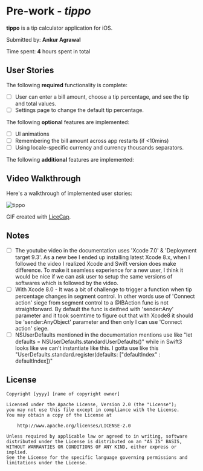 # Pre-work - *tippo*

**tippo** is a tip calculator application for iOS.

Submitted by: **Ankur Agrawal**

Time spent: **4** hours spent in total

## User Stories

The following **required** functionality is complete:

* [ ] User can enter a bill amount, choose a tip percentage, and see the tip and total values.
* [ ] Settings page to change the default tip percentage.

The following **optional** features are implemented:

* [ ] UI animations 
* [ ] Remembering the bill amount across app restarts (if <10mins)
* [ ] Using locale-specific currency and currency thousands separators.

The following **additional** features are implemented:

## Video Walkthrough 

Here's a walkthrough of implemented user stories:

<img src='http://imgur.com/pTQDbsr.gif' title='Tip Calculator' width='' alt='tippo' />

GIF created with [LiceCap](http://www.cockos.com/licecap/).

## Notes

* [ ] The youtube video in the documentation uses 'Xcode 7.0' & 'Deployment target 9.3'. As a new bee I ended up installing latest Xcode 8.x, when I followed the video I realized Xcode and Swift version does make difference. To make it seamless experience for a new user, I think it would be nice if we can ask user to setup the same versions of softwares which is followed by the video.  
* [ ] With Xcode 8.0 - It was a bit of challenge to trigger a function when tip percentage changes in segment control.
In other words use of 'Connect action' siege from segment control to a @IBAction func is not straighforward. By default the func is deifned with 'sender:Any' parameter and it took soemtime to figure out that with Xcode8 it should be 'sender:AnyObject' parameter and then only I can use 'Connect action' siege.  
* [ ] NSUserDefaults mentioned in the documentation mentions use like "let defaults = NSUserDefaults.standardUserDefaults()" while in Swift3 looks like we can't instantiate like this. I gotta use like this "UserDefaults.standard.register(defaults: ["defaultIndex" : defaultIndex])"

## License

    Copyright [yyyy] [name of copyright owner]

    Licensed under the Apache License, Version 2.0 (the "License");
    you may not use this file except in compliance with the License.
    You may obtain a copy of the License at

        http://www.apache.org/licenses/LICENSE-2.0

    Unless required by applicable law or agreed to in writing, software
    distributed under the License is distributed on an "AS IS" BASIS,
    WITHOUT WARRANTIES OR CONDITIONS OF ANY KIND, either express or implied.
    See the License for the specific language governing permissions and
    limitations under the License.
